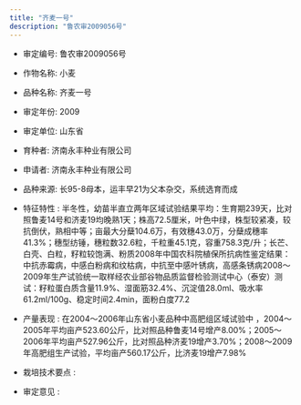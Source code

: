 ```yaml
---
title: "齐麦一号"
description: "鲁农审2009056号"
---
```

* 审定编号:  鲁农审2009056号

*  作物名称:  小麦

*  品种名称:  齐麦一号

*  审定年份:  2009

*  审定单位:  山东省

* 育种者:  济南永丰种业有限公司

*  申请者:  济南永丰种业有限公司

*  品种来源:  长95-8母本，运丰早21为父本杂交，系统选育而成

*  特征特性 : 
半冬性，幼苗半直立两年区域试验结果平均：生育期239天，比对照鲁麦14号和济麦19均晚熟1天；株高72.5厘米，叶色中绿，株型较紧凑，较抗倒伏，熟相中等；亩最大分蘖104.6万，有效穗43.0万，分蘖成穗率41.3%；穗型纺锤，穗粒数32.6粒，千粒重45.1克，容重758.3克/升；长芒、白壳、白粒，籽粒较饱满、粉质2008年中国农科院植保所抗病性鉴定结果：中抗赤霉病，中感白粉病和纹枯病，中抗至中感叶锈病，高感条锈病2008～2009年生产试验统一取样经农业部谷物品质监督检验测试中心（泰安）测试：籽粒蛋白质含量11.9%、湿面筋32.4%、沉淀值28.0ml、吸水率61.2ml/100g、稳定时间2.4min，面粉白度77.2
 
*  产量表现 : 
在2004～2006年山东省小麦品种中高肥组区域试验中 ，2004～2005年平均亩产523.60公斤，比对照品种鲁麦14号增产8.00%；2005～2006年平均亩产527.96公斤，比对照品种济麦19增产3.70%；2008～2009年高肥组生产试验，平均亩产560.17公斤，比济麦19增产7.98%

*  栽培技术要点 : 


*  审定意见 : 

